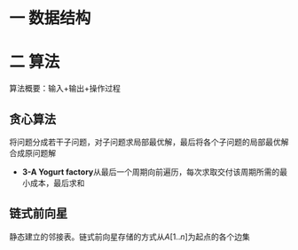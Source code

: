 # 一 数据结构
# 二 算法
算法概要：输入+输出+操作过程

## 贪心算法

将问题分成若干子问题，对子问题求局部最优解，最后将各个子问题的局部最优解合成原问题解

- **3-A Yogurt factory**从最后一个周期向前遍历，每次求取交付该周期所需的最小成本，最后求和

## 链式前向星

静态建立的邻接表。链式前向星存储的方式从$A[1..n]$为起点的各个边集
